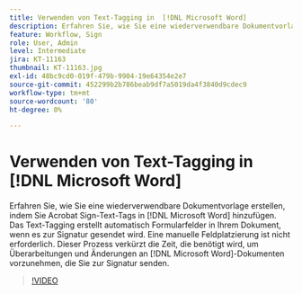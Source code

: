 ```yaml
---
title: Verwenden von Text-Tagging in  [!DNL Microsoft Word]
description: Erfahren Sie, wie Sie eine wiederverwendbare Dokumentvorlage erstellen, indem Sie Acrobat Sign-Text-Tags in  [!DNL Microsoft Word] hinzufügen.
feature: Workflow, Sign
role: User, Admin
level: Intermediate
jira: KT-11163
thumbnail: KT-11163.jpg
exl-id: 48bc9cd0-019f-479b-9904-19e64354e2e7
source-git-commit: 452299b2b786beab9df7a5019da4f3840d9cdec9
workflow-type: tm+mt
source-wordcount: '80'
ht-degree: 0%

---
```


# Verwenden von Text-Tagging in [!DNL Microsoft Word]

Erfahren Sie, wie Sie eine wiederverwendbare Dokumentvorlage erstellen, indem Sie Acrobat Sign-Text-Tags in [!DNL Microsoft Word] hinzufügen. Das Text-Tagging erstellt automatisch Formularfelder in Ihrem Dokument, wenn es zur Signatur gesendet wird. Eine manuelle Feldplatzierung ist nicht erforderlich. Dieser Prozess verkürzt die Zeit, die benötigt wird, um Überarbeitungen und Änderungen an [!DNL Microsoft Word]-Dokumenten vorzunehmen, die Sie zur Signatur senden.

>[!VIDEO](https://video.tv.adobe.com/v/3417795?quality=12&learn=on&hidetitle=true&captions=ger)
